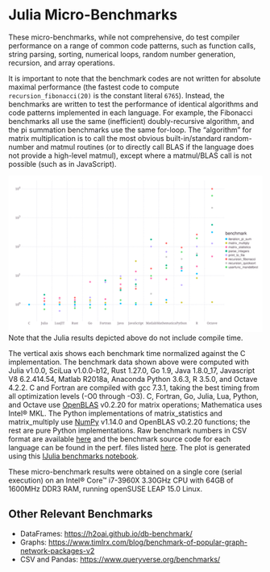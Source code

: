 # Julia Micro-Benchmarks

These micro-benchmarks, while not comprehensive, do test compiler performance on a range of common code patterns, such as function calls, string parsing, sorting, numerical loops, random number generation, recursion, and array operations.

It is important to note that the benchmark codes are not written for absolute maximal performance (the fastest code to compute `recursion_fibonacci(20)` is the constant literal `6765`). Instead, the benchmarks are written to test the performance of identical algorithms and code patterns implemented in each language. For example, the Fibonacci benchmarks all use the same (inefficient) doubly-recursive algorithm, and the pi summation benchmarks use the same for-loop. The “algorithm” for matrix multiplication is to call the most obvious built-in/standard random-number and matmul routines (or to directly call BLAS if the language does not provide a high-level matmul), except where a matmul/BLAS call is not possible (such as in JavaScript).

![Benchmark results](/assets/benchmarks/benchmarks.svg)
Note that the Julia results depicted above do not include compile time.

The vertical axis shows each benchmark time normalized against the C implementation. The benchmark data shown above were computed with Julia v1.0.0, SciLua v1.0.0-b12, Rust 1.27.0, Go 1.9, Java 1.8.0\_17, Javascript V8 6.2.414.54, Matlab R2018a, Anaconda Python 3.6.3, R 3.5.0, and Octave 4.2.2. C and Fortran are compiled with gcc 7.3.1, taking the best timing from all optimization levels (-O0 through -O3). C, Fortran, Go, Julia, Lua, Python, and Octave use [OpenBLAS](https://github.com/xianyi/OpenBLAS) v0.2.20 for matrix operations; Mathematica uses Intel® MKL. The Python implementations of matrix\_statistics and matrix\_multiply use [NumPy](https://www.numpy.org/) v1.14.0 and OpenBLAS v0.2.20 functions; the rest are pure Python implementations. Raw benchmark numbers in CSV format are available [here](/assets/benchmarks/benchmarks.csv) and the benchmark source code for each language can be found in the perf. files listed [here](https://github.com/JuliaLang/Microbenchmarks). The plot is generated using this [IJulia benchmarks notebook](/assets/benchmarks/benchmarks.ipynb).

These micro-benchmark results were obtained on a single core (serial execution) on an Intel® Core™ i7-3960X 3.30GHz CPU with 64GB of 1600MHz DDR3 RAM, running openSUSE LEAP 15.0 Linux.

## Other Relevant Benchmarks

- DataFrames: https://h2oai.github.io/db-benchmark/
- Graphs: https://www.timlrx.com/blog/benchmark-of-popular-graph-network-packages-v2
- CSV and Pandas: https://www.queryverse.org/benchmarks/
